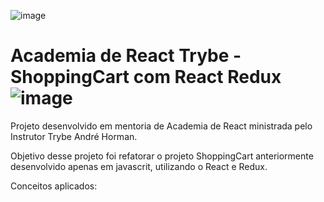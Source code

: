 ![image](https://user-images.githubusercontent.com/104525137/194192529-a199b5cd-18fa-4196-9e00-35f3ab5689c2.png)

# Academia de React Trybe - ShoppingCart com React Redux ![image](https://user-images.githubusercontent.com/104525137/194192565-58b2c8f5-22b8-4642-b33a-fec735c7585c.png)


Projeto desenvolvido em mentoria de  Academia de React ministrada pelo Instrutor Trybe André Horman.

Objetivo desse projeto foi refatorar o projeto ShoppingCart anteriormente desenvolvido apenas em javascrit, utilizando o React e Redux.

Conceitos aplicados:
